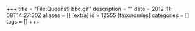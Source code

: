+++
title = "File:Queens9 bbc.gif"
description = ""
date = 2012-11-08T14:27:30Z
aliases = []
[extra]
id = 12555
[taxonomies]
categories = []
tags = []
+++


